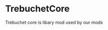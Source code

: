 <img src="https://i.imgur.com/zUymB7f.png" width="169" height="15">

# TrebuchetCore
Trebuchet core is libary mod used by our mods
